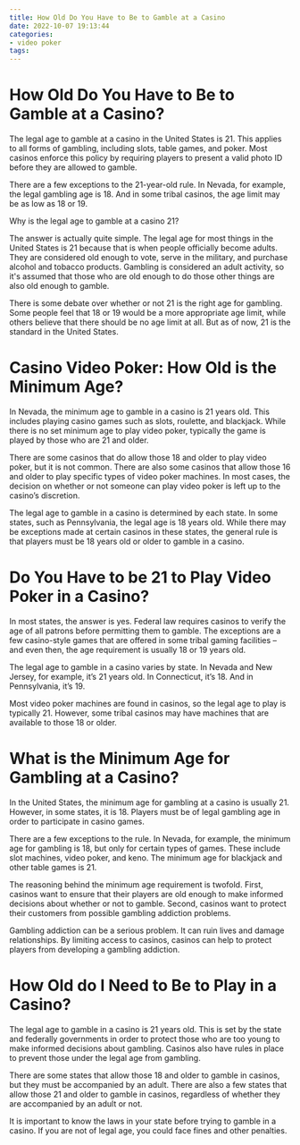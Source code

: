 ```yaml
---
title: How Old Do You Have to Be to Gamble at a Casino
date: 2022-10-07 19:13:44
categories:
- video poker
tags:
---
```



#  How Old Do You Have to Be to Gamble at a Casino?

The legal age to gamble at a casino in the United States is 21. This applies to all forms of gambling, including slots, table games, and poker. Most casinos enforce this policy by requiring players to present a valid photo ID before they are allowed to gamble.

There are a few exceptions to the 21-year-old rule. In Nevada, for example, the legal gambling age is 18. And in some tribal casinos, the age limit may be as low as 18 or 19.

Why is the legal age to gamble at a casino 21?

The answer is actually quite simple. The legal age for most things in the United States is 21 because that is when people officially become adults. They are considered old enough to vote, serve in the military, and purchase alcohol and tobacco products. Gambling is considered an adult activity, so it's assumed that those who are old enough to do those other things are also old enough to gamble.

There is some debate over whether or not 21 is the right age for gambling. Some people feel that 18 or 19 would be a more appropriate age limit, while others believe that there should be no age limit at all. But as of now, 21 is the standard in the United States.

#  Casino Video Poker: How Old is the Minimum Age?

In Nevada, the minimum age to gamble in a casino is 21 years old. This includes playing casino games such as slots, roulette, and blackjack. While there is no set minimum age to play video poker, typically the game is played by those who are 21 and older.

There are some casinos that do allow those 18 and older to play video poker, but it is not common. There are also some casinos that allow those 16 and older to play specific types of video poker machines. In most cases, the decision on whether or not someone can play video poker is left up to the casino’s discretion.

The legal age to gamble in a casino is determined by each state. In some states, such as Pennsylvania, the legal age is 18 years old. While there may be exceptions made at certain casinos in these states, the general rule is that players must be 18 years old or older to gamble in a casino.

#  Do You Have to be 21 to Play Video Poker in a Casino?

In most states, the answer is yes. Federal law requires casinos to verify the age of all patrons before permitting them to gamble. The exceptions are a few casino-style games that are offered in some tribal gaming facilities – and even then, the age requirement is usually 18 or 19 years old.

The legal age to gamble in a casino varies by state. In Nevada and New Jersey, for example, it’s 21 years old. In Connecticut, it’s 18. And in Pennsylvania, it’s 19.

Most video poker machines are found in casinos, so the legal age to play is typically 21. However, some tribal casinos may have machines that are available to those 18 or older.

#  What is the Minimum Age for Gambling at a Casino?

In the United States, the minimum age for gambling at a casino is usually 21. However, in some states, it is 18. Players must be of legal gambling age in order to participate in casino games.

There are a few exceptions to the rule. In Nevada, for example, the minimum age for gambling is 18, but only for certain types of games. These include slot machines, video poker, and keno. The minimum age for blackjack and other table games is 21.

The reasoning behind the minimum age requirement is twofold. First, casinos want to ensure that their players are old enough to make informed decisions about whether or not to gamble. Second, casinos want to protect their customers from possible gambling addiction problems.

Gambling addiction can be a serious problem. It can ruin lives and damage relationships. By limiting access to casinos, casinos can help to protect players from developing a gambling addiction.

#  How Old do I Need to Be to Play in a Casino?

The legal age to gamble in a casino is 21 years old. This is set by the state and federally governments in order to protect those who are too young to make informed decisions about gambling. Casinos also have rules in place to prevent those under the legal age from gambling.

There are some states that allow those 18 and older to gamble in casinos, but they must be accompanied by an adult. There are also a few states that allow those 21 and older to gamble in casinos, regardless of whether they are accompanied by an adult or not.

It is important to know the laws in your state before trying to gamble in a casino. If you are not of legal age, you could face fines and other penalties.